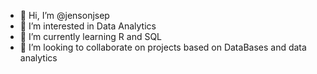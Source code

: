 - 👋 Hi, I’m @jensonjsep
- 👀 I’m interested in Data Analytics
- 🌱 I’m currently learning R and SQL
- 💞️ I’m looking to collaborate on projects based on DataBases and data analytics

<!---
jensonjsep/jensonjsep is a ✨ special ✨ repository because its `README.md` (this file) appears on your GitHub profile.
You can click the Preview link to take a look at your changes.
--->
